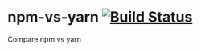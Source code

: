 # npm-vs-yarn [![Build Status](https://travis-ci.org/thomaschaaf/npm-vs-yarn.svg?branch=master)](https://travis-ci.org/thomaschaaf/npm-vs-yarn)
Compare npm vs yarn
